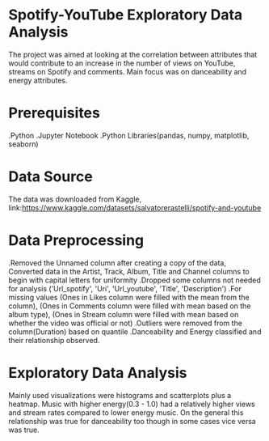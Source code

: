 # Spotify-YouTube Exploratory Data Analysis
The project was aimed at looking at the correlation between attributes that would contribute to an increase in the number of views on YouTube, streams on Spotify and
comments. Main focus was on danceability and energy attributes.

# Prerequisites
.Python
.Jupyter Notebook
.Python Libraries(pandas, numpy, matplotlib, seaborn)

# Data Source
The data was downloaded from Kaggle, link:https://www.kaggle.com/datasets/salvatorerastelli/spotify-and-youtube

# Data Preprocessing
.Removed the Unnamed column after creating a copy of the data, Converted data in the Artist, Track, Album, Title and Channel columns to begin with capital letters for uniformity
.Dropped some columns not needed for analysis ('Url_spotify', 'Uri', 'Url_youtube', 'Title', 'Description')
.For missing values (Ones in Likes column were filled with the mean from the column), (Ones in Comments column were filled with mean based on the album type),
(Ones in Stream column were filled with mean based on whether the video was official or not)
.Outliers were removed from the column(Duration) based on quantile
.Danceability and Energy classified and their relationship observed.

# Exploratory Data Analysis
Mainly used visualizations were histograms and scatterplots plus a heatmap. Music with higher energy(0.3 - 1.0) had a relatively higher views and stream rates compared to
lower energy music. On the general this relationship was true for danceability too though in some cases vice versa was true.
